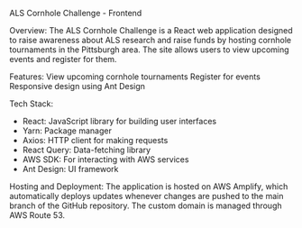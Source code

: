 ALS Cornhole Challenge - Frontend

Overview: 
The ALS Cornhole Challenge is a React web application designed to raise awareness about ALS research and raise funds by hosting cornhole tournaments in the Pittsburgh area. The site allows users to view upcoming events and register for them.

Features: 
View upcoming cornhole tournaments
Register for events
Responsive design using Ant Design

Tech Stack: 
- React: JavaScript library for building user interfaces
- Yarn: Package manager
- Axios: HTTP client for making requests
- React Query: Data-fetching library
- AWS SDK: For interacting with AWS services
- Ant Design: UI framework

Hosting and Deployment: 
The application is hosted on AWS Amplify, which automatically deploys updates whenever changes are pushed to the main branch of the GitHub repository. The custom domain is managed through AWS Route 53.
